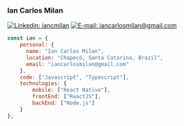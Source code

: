 ### Ian Carlos Milan

[![Linkedin: iancmilan](https://img.shields.io/badge/-iancmilan-222222?style=flat-square&logo=Linkedin&logoColor=white&link=https://www.linkedin.com/in/iancmilan)](https://www.linkedin.com/in/iancmilan/)
[![E-mail: iancarlosmilan@gmail.com](https://img.shields.io/badge/iancarlosmilan@gmail.com-222222?style=flat-square&logo=gmail&logoColor=white&link=mailto:iancarlosmilan@gmail.com)](mailto:iancarlosmilan@gmail.com)


```javascript
const ian = {
    personal: {
      name: "Ian Carlos Milan",
      location: "Chapecó, Santa Catarina, Brazil",
      email: "iancarlosmilan@gmail.com"
    }, 
    code: ["Javascript", "Typescript"],
    technologies: {
        mobile: ["React Native"],
        frontEnd: ["ReactJS"],
        backEnd: ["Node.js"]
    }
};
```



<!-- Links -->
[linkedin]: https://img.shields.io/badge/-iancmilan-blue?style=flat-square&logo=Linkedin&logoColor=white&link=https://www.linkedin.com/in/iancmilan/
